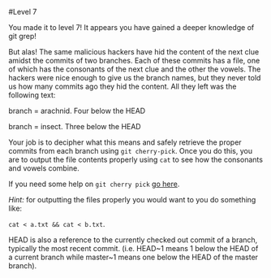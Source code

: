 #Level 7

You made it to level 7! It appears you have gained a deeper knowledge of git grep!

But alas! The same malicious hackers have hid the content of the next clue amidst the commits of two branches.
Each of these commits has a file, one of which has the consonants of the next clue and the other the vowels.
The hackers were nice enough to give us the branch names, but they never told us how many commits ago they hid the content. 
All they left was the following text:

branch = arachnid. Four below the HEAD

branch = insect. Three below the HEAD

Your job is to decipher what this means and safely retrieve the proper commits from each branch using ```git cherry-pick```.
Once you do this, you are to output the file contents properly using ```cat``` to see how the consonants and vowels combine.

If you need some help on ```git cherry pick``` [go here](http://git-scm.com/docs/git-cherry-pick).

*Hint:* for outputting the files properly you would want to you do something like:

```cat < a.txt && cat < b.txt```. 

HEAD is also a reference to the currently checked out commit of a branch, typically the most recent commit. 
(i.e. HEAD~1 means 1 below the HEAD of a current branch while master~1 means one below the HEAD of the master branch).
